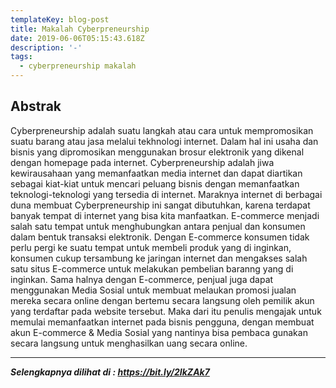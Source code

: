 ```yaml
---
templateKey: blog-post
title: Makalah Cyberpreneurship
date: 2019-06-06T05:15:43.618Z
description: '-'
tags:
  - cyberpreneurship makalah
---
```

## Abstrak

Cyberpreneurship adalah suatu langkah atau cara untuk mempromosikan suatu barang atau jasa melalui tekhnologi internet. Dalam hal ini usaha dan bisnis yang  dipromosikan menggunakan brosur elektronik yang dikenal dengan  homepage  pada internet.  Cyberpreneurship  adalah jiwa kewirausahaan yang memanfaatkan media internet dan dapat diartikan sebagai kiat-kiat untuk mencari peluang bisnis dengan memanfaatkan teknologi-teknologi yang tersedia di internet. Maraknya internet di berbagai duna membuat Cyberpreneurship ini sangat dibutuhkan, karena terdapat banyak tempat di internet yang bisa kita manfaatkan. E-commerce menjadi salah satu tempat untuk menghubungkan antara penjual dan konsumen dalam bentuk transaksi elektronik. Dengan E-commerce konsumen tidak perlu pergi ke suatu tempat untuk membeli produk yang di inginkan, konsumen cukup tersambung ke jaringan internet dan mengakses salah satu situs E-commerce untuk melakukan pembelian baranng yang di inginkan. Sama halnya dengan E-commerce, penjual juga dapat menggunakan Media Sosial untuk membuat melaukan promosi jualan mereka secara online dengan bertemu secara langsung oleh pemilik akun yang terdaftar pada website tersebut. Maka dari itu penulis mengajak untuk memulai memanfaatkan internet pada bisnis pengguna, dengan membuat akun E-commerce & Media Sosial yang nantinya bisa pembaca gunakan secara langsung untuk menghasilkan uang secara online.

- - -

_**Selengkapnya dilihat di : https://bit.ly/2IkZAk7**_
